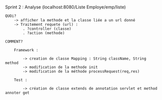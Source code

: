 
Sprint 2 : Analyse  (localhost:8080/Liste Employe/emp/liste)

    QUOi?
        -> afficher la methode et la classe liée a un url donné 
        -> Traitement requete (url) :
            . ?controller (classe)
            . ?action (methode)

    COMMENT?

        Framework :

            -> creation de classe Mapping : String className, String method
            -> modification de la methode init
            -> modification de la méthode processRequest(req,res)

        Test : 

            -> création de classe extends de annotation servlet et method annoter get 

       
          